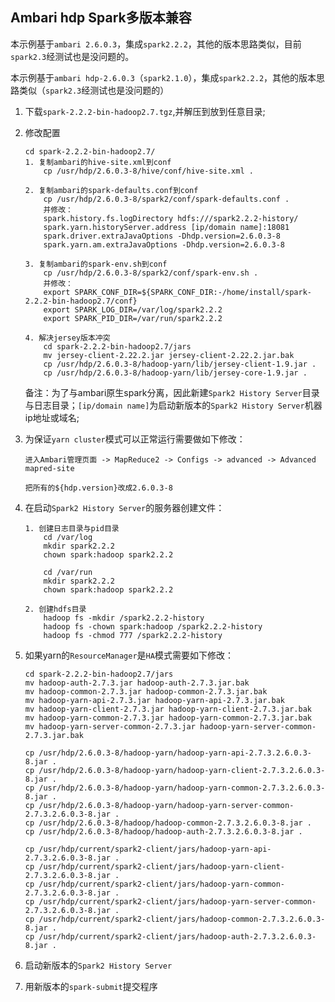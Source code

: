 ## Ambari hdp Spark多版本兼容

本示例基于`ambari 2.6.0.3`，集成`spark2.2.2`，其他的版本思路类似，目前`spark2.3`经测试也是没问题的。

本示例基于`ambari hdp-2.6.0.3`（`spark2.1.0`），集成`spark2.2.2`，其他的版本思路类似（`spark2.3`经测试也是没问题的）


1. 下载`spark-2.2.2-bin-hadoop2.7.tgz`,并解压到放到任意目录;

2. 修改配置

	```
	cd spark-2.2.2-bin-hadoop2.7/
	1. 复制ambari的hive-site.xml到conf
		cp /usr/hdp/2.6.0.3-8/hive/conf/hive-site.xml .

	2. 复制ambari的spark-defaults.conf到conf
		cp /usr/hdp/2.6.0.3-8/spark2/conf/spark-defaults.conf .
		并修改：
		spark.history.fs.logDirectory hdfs:///spark2.2.2-history/
		spark.yarn.historyServer.address [ip/domain name]:18081
		spark.driver.extraJavaOptions -Dhdp.version=2.6.0.3-8
		spark.yarn.am.extraJavaOptions -Dhdp.version=2.6.0.3-8

	3. 复制ambari的spark-env.sh到conf
		cp /usr/hdp/2.6.0.3-8/spark2/conf/spark-env.sh .
		并修改：
		export SPARK_CONF_DIR=${SPARK_CONF_DIR:-/home/install/spark-2.2.2-bin-hadoop2.7/conf}
		export SPARK_LOG_DIR=/var/log/spark2.2.2
		export SPARK_PID_DIR=/var/run/spark2.2.2

	4. 解决jersey版本冲突
		cd spark-2.2.2-bin-hadoop2.7/jars
		mv jersey-client-2.22.2.jar jersey-client-2.22.2.jar.bak
		cp /usr/hdp/2.6.0.3-8/hadoop-yarn/lib/jersey-client-1.9.jar .
		cp /usr/hdp/2.6.0.3-8/hadoop-yarn/lib/jersey-core-1.9.jar .
	```
	备注：为了与ambari原生spark分离，因此新建`Spark2 History Server`目录与日志目录；`[ip/domain name]`为启动新版本的`Spark2 History Server`机器ip地址或域名;

3. 为保证`yarn cluster`模式可以正常运行需要做如下修改：

	```
	进入Ambari管理页面 -> MapReduce2 -> Configs -> advanced -> Advanced mapred-site

	把所有的${hdp.version}改成2.6.0.3-8
	```

4. 在启动`Spark2 History Server`的服务器创建文件：

	```
	1. 创建日志目录与pid目录
		cd /var/log
		mkdir spark2.2.2
		chown spark:hadoop spark2.2.2

		cd /var/run
		mkdir spark2.2.2
		chown spark:hadoop spark2.2.2

	2. 创建hdfs目录
		hadoop fs -mkdir /spark2.2.2-history
		hadoop fs -chown spark:hadoop /spark2.2.2-history
		hadoop fs -chmod 777 /spark2.2.2-history
	```

5. 如果yarn的`ResourceManager`是`HA`模式需要如下修改：

	```
	cd spark-2.2.2-bin-hadoop2.7/jars
	mv hadoop-auth-2.7.3.jar hadoop-auth-2.7.3.jar.bak
	mv hadoop-common-2.7.3.jar hadoop-common-2.7.3.jar.bak
	mv hadoop-yarn-api-2.7.3.jar hadoop-yarn-api-2.7.3.jar.bak
	mv hadoop-yarn-client-2.7.3.jar hadoop-yarn-client-2.7.3.jar.bak
	mv hadoop-yarn-common-2.7.3.jar hadoop-yarn-common-2.7.3.jar.bak
	mv hadoop-yarn-server-common-2.7.3.jar hadoop-yarn-server-common-2.7.3.jar.bak

	cp /usr/hdp/2.6.0.3-8/hadoop-yarn/hadoop-yarn-api-2.7.3.2.6.0.3-8.jar .
	cp /usr/hdp/2.6.0.3-8/hadoop-yarn/hadoop-yarn-client-2.7.3.2.6.0.3-8.jar .
	cp /usr/hdp/2.6.0.3-8/hadoop-yarn/hadoop-yarn-common-2.7.3.2.6.0.3-8.jar .
	cp /usr/hdp/2.6.0.3-8/hadoop-yarn/hadoop-yarn-server-common-2.7.3.2.6.0.3-8.jar .
	cp /usr/hdp/2.6.0.3-8/hadoop/hadoop-common-2.7.3.2.6.0.3-8.jar .
	cp /usr/hdp/2.6.0.3-8/hadoop/hadoop-auth-2.7.3.2.6.0.3-8.jar .

	cp /usr/hdp/current/spark2-client/jars/hadoop-yarn-api-2.7.3.2.6.0.3-8.jar .
	cp /usr/hdp/current/spark2-client/jars/hadoop-yarn-client-2.7.3.2.6.0.3-8.jar .
	cp /usr/hdp/current/spark2-client/jars/hadoop-yarn-common-2.7.3.2.6.0.3-8.jar .
	cp /usr/hdp/current/spark2-client/jars/hadoop-yarn-server-common-2.7.3.2.6.0.3-8.jar .
	cp /usr/hdp/current/spark2-client/jars/hadoop-common-2.7.3.2.6.0.3-8.jar .
	cp /usr/hdp/current/spark2-client/jars/hadoop-auth-2.7.3.2.6.0.3-8.jar .
	```

6. 启动新版本的`Spark2 History Server`

7. 用新版本的`spark-submit`提交程序